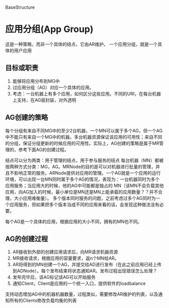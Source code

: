BaseStructure
# 应用分组(App Group) #
这是一种策略，而非一个具体的结点，它由AR维护。
一个应用分组，就是一个具体的用户应用

## 目标或职责 ##

  1. 能够将应用分布到MG中
  1. 过应用分组（AG）对应一个具体的应用。
  1. 考虑：一台机器上有多个应用，如何区分这些应用。不同的URI，在每台机器上支持，在AG层封装，对外透明

## AG创建的策略 ##
每个分组有来自不同MG中的至少2台机器，一个MN可以属于多个AG，但一个AG中不能只有来自一个MG中的机器。多台机器资源保证该应用的可用性；来自不同的分组，保证分组更新的时候应用的可用性。实际上，AG创建的策略是属于MR管理的，参考下面AG的创建过程。

结点可以分为两类：用于管理的结点，用于参与服务的结点
每台机器（MN）都被按两种方式分类：MG，AG。MRNode的目的是可以对机器进行批量的管理，并且不影响正常的服务。ARNode提供对应用的管理。一个AG就是一个应用的运行环境，可以出现一台MN同时属于多个AG的情况，表现为：一台机器同时为多个应用服务；当应用大的时候，他的AG中可能都是独占的 MN（该MN不会负载其他应用，向AG加入的时候，最小单位是MN还是MN上能承载的应用数量？？并不合理，大小应用难衡量）。
多个版本同时服务的问题，之前考虑过多个AG同时为一个应用服务，但如果把多个版本当成不同的应用来看的话，会发现这种做法没有必要。

每个AG是一个具体的应用，根据应用的大小不同，拥有的MN也不同。

## AG的创建过程 ##

  1. AR接收到外部的创建应用请求后，向MR请求机器资源
  1. MR接收请求，根据应用的容量要求，返n个MN给AR。
  1. AR将得到的MN创建一个AG，并提交给AD进行发布（在此之前应用已经上传到ADNode）。每个发布结束将状态通知AR。发布过程出现错误怎么处理？
  1. 发布完毕后，该AG标记该AG可以开始服务
  1. 通知Client，Client是应用的一个统一入口，提供软件的loadbalance



支持动态增加AG中的机器机器数量，过程类似，需要修改AR维护的列表，以及通知所有的Clients修改负载均衡的列表